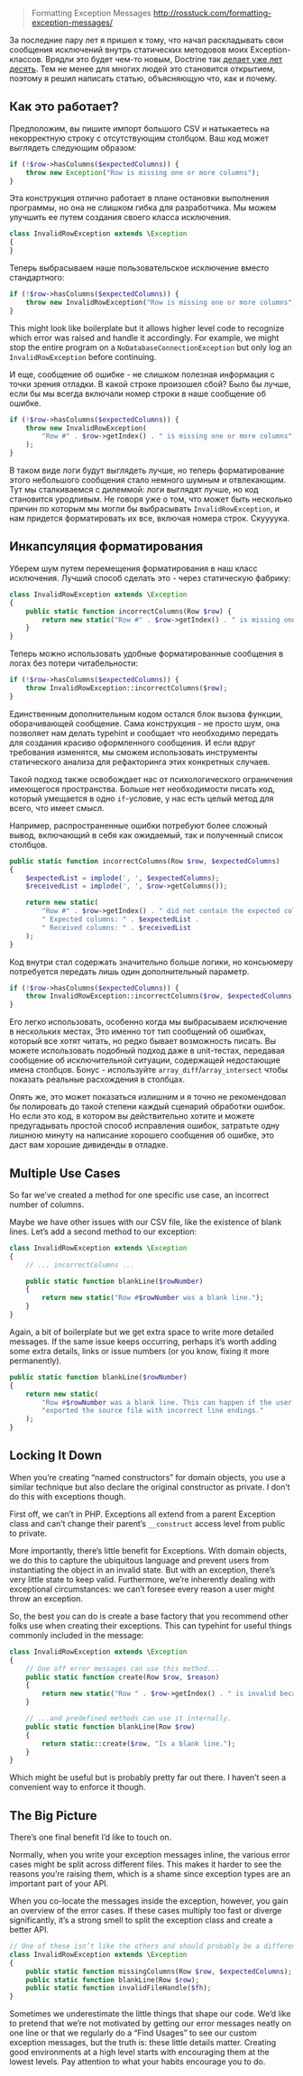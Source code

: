 >Formatting Exception Messages
http://rosstuck.com/formatting-exception-messages/

За последние пару лет я пришел к тому, что начал раскладывать свои сообщения исключений внутрь статических методовов моих Exception-классов. Врядли это будет чем-то новым, Doctrine так [делает уже лет десять](https://github.com/doctrine/doctrine2/blob/4fc1781d78fab42377fedda843045371b14f8f1e/lib/Doctrine/ORM/ORMException.php). Тем не менее для многих людей это становится открытием, поэтому я решил написать статью, объясняющую что, как и почему.

## Как это работает?

Предположим, вы пишите импорт большого CSV и натыкаетесь на некорректную строку с отсутствующим столбцом. Ваш код может выглядеть следующим образом:

```php
if (!$row->hasColumns($expectedColumns)) {
    throw new Exception("Row is missing one or more columns");
}
```

Эта конструкция отлично работает в плане остановки выполнения программы, но она не слишком гибка для разработчика. Мы можем улучшить ее путем создания своего класса исключения.

```php
class InvalidRowException extends \Exception
{
}
```

Теперь выбрасываем наше пользовательское исключение вместо стандартного:

```php
if (!$row->hasColumns($expectedColumns)) {
    throw new InvalidRowException("Row is missing one or more columns");
}
```

This might look like boilerplate but it allows higher level code to recognize which error was raised and handle it accordingly. For example, we might stop the entire program on a `NoDatabaseConnectionException` but only log an `InvalidRowException` before continuing.

И еще, сообщение об ошибке - не слишком полезная информация с точки зрения отладки. В какой строке произошел сбой? Было бы лучше, если бы мы всегда включали номер строки в наше сообщение об ошибке.

```php
if (!$row->hasColumns($expectedColumns)) {
    throw new InvalidRowException(
        "Row #" . $row->getIndex() . " is missing one or more columns"
    );
}
```

В таком виде логи будут выглядеть лучше, но теперь форматирование этого небольшого сообщения стало немного шумным и отвлекающим. Тут мы сталкиваемся с дилеммой: логи выглядят лучше, но код становится уродливым. Не говоря уже о том, что может быть несколько причин по которым мы могли бы выбрасывать `InvalidRowException`, и нам придется форматировать их все, включая номера строк. Скуууука.

## Инкапсуляция форматирования

Уберем шум путем перемещения форматирования в наш класс исключения. Лучший способ сделать это - через статическую фабрику:

```php
class InvalidRowException extends \Exception
{
    public static function incorrectColumns(Row $row) {
        return new static("Row #" . $row->getIndex() . " is missing one or more columns");
    }
}
```

Теперь можно использовать удобные форматированные сообщения в логах без потери читабельности:

```php
if (!$row->hasColumns($expectedColumns)) {
    throw InvalidRowException::incorrectColumns($row);
}
```

Единственным дополнительным кодом остался блок вызова функции, оборачивающей сообщение. Сама конструкция - не просто шум, она позволяет нам делать typehint и сообщает что необходимо передать для создания красиво оформленного сообщения. И если вдруг требования изменятся, мы сможем использовать инструменты статического анализа для рефакторинга этих конкретных случаев.

Такой подход также освобождает нас от психологического ограничения имеющегося пространства. Больше нет необходимости писать код, который умещается в одно `if`-условие, у нас есть целый метод для всего, что имеет смысл.

Например, распространенные ошибки потребуют более сложный вывод, включающий в себя как ожидаемый, так и полученный список столбцов.

```php
public static function incorrectColumns(Row $row, $expectedColumns)
{
    $expectedList = implode(', ', $expectedColumns);
    $receivedList = implode(', ', $row->getColumns());

    return new static(
        "Row #" . $row->getIndex() . " did not contain the expected columns. " .
        " Expected columns: " . $expectedList .
        " Received columns: " . $receivedList
    );
}
```

Код внутри стал содержать значительно больше логики, но консьюмеру потребуется передать лишь один дополнительный параметр.

```php
if (!$row->hasColumns($expectedColumns)) {
    throw InvalidRowException::incorrectColumns($row, $expectedColumns);
}
```

Его легко использовать, особенно когда мы выбрасываем исключение в нескольких местах, Это именно тот тип сообщений об ошибках, который все хотят читать, но редко бывает возможность писать. Вы можете использовать подобный подход даже в unit-тестах, передавая сообщение об исключительной ситуации, содержащей недостающие имена столбцов. Бонус - используйте `array_diff`/`array_intersect` чтобы показать реальные расхождения в столбцах.

Опять же, это может показаться излишним и я точно не рекомендовал бы полировать до такой степени каждый сценарий обработки ошибок. Но если это код, в котором вы действительно хотите и можете предугадывать простой способ исправления ошибок, затратьте одну лишнюю минуту на написание хорошего сообщения об ошибке, это даст вам хорошие дивиденды в отладке.

## Multiple Use Cases

So far we’ve created a method for one specific use case, an incorrect number of columns.

Maybe we have other issues with our CSV file, like the existence of blank lines. Let’s add a second method to our exception:

```php
class InvalidRowException extends \Exception
{
    // ... incorrectColumns ...

    public static function blankLine($rowNumber)
    {
        return new static("Row #$rowNumber was a blank line.");
    }
}
```

Again, a bit of boilerplate but we get extra space to write more detailed messages. If the same issue keeps occurring, perhaps it’s worth adding some extra details, links or issue numbers (or you know, fixing it more permanently).

```php
public static function blankLine($rowNumber)
{
    return new static(
        "Row #$rowNumber was a blank line. This can happen if the user " .
        "exported the source file with incorrect line endings."
    );
}
```

## Locking It Down

When you’re creating “named constructors” for domain objects, you use a similar technique but also declare the original constructor as private. I don’t do this with exceptions though.

First off, we can’t in PHP. Exceptions all extend from a parent Exception class and can’t change their parent’s `__construct` access level from public to private.

More importantly, there’s little benefit for Exceptions. With domain objects, we do this to capture the ubiquitous language and prevent users from instantiating the object in an invalid state. But with an exception, there’s very little state to keep valid. Furthermore, we’re inherently dealing with exceptional circumstances: we can’t foresee every reason a user might throw an exception.

So, the best you can do is create a base factory that you recommend other folks use when creating their exceptions. This can typehint for useful things commonly included in the message:

```php
class InvalidRowException extends \Exception
{
    // One off error messages can use this method...
    public static function create(Row $row, $reason)
    {
        return new static("Row " . $row->getIndex() . " is invalid because: " . $reason);
    }

    // ...and predefined methods can use it internally.
    public static function blankLine(Row $row)
    {
        return static::create($row, "Is a blank line.");
    }
}
```

Which might be useful but is probably pretty far out there. I haven’t seen a convenient way to enforce it though.

## The Big Picture

There’s one final benefit I’d like to touch on.

Normally, when you write your exception messages inline, the various error cases might be split across different files. This makes it harder to see the reasons you’re raising them, which is a shame since exception types are an important part of your API.

When you co-locate the messages inside the exception, however, you gain an overview of the error cases. If these cases multiply too fast or diverge significantly, it’s a strong smell to split the exception class and create a better API.

```php
// One of these isn’t like the others and should probably be a different Exception class
class InvalidRowException extends \Exception
{
    public static function missingColumns(Row $row, $expectedColumns);
    public static function blankLine(Row $row);
    public static function invalidFileHandle($fh);
}
```

Sometimes we underestimate the little things that shape our code. We’d like to pretend that we’re not motivated by getting our error messages neatly on one line or that we regularly do a “Find Usages” to see our custom exception messages, but the truth is: these little details matter. Creating good environments at a high level starts with encouraging them at the lowest levels. Pay attention to what your habits encourage you to do.